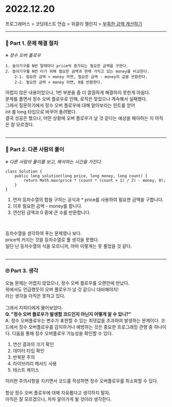 
# 2022.12.20

프로그래머스 > 코딩테스트 연습 > 위클리 챌린지 > [부족한 금액 계산하기](https://school.programmers.co.kr/learn/courses/30/lessons/82612)

---
### 📌 Part 1. 문제 해결 절차
_※ 정수 오버 플로우_<br>
```
1. 놀이기구를 N번 탈때마다 price씩 증가되는 필요한 금액을 구한다.
2. 놀이기구를 N번 타기 위해 필요한 금액과 현재 가지고 있는 money를 비교한다.
    2-1. 필요한 금액 > money 라면, 필요한 금액 - money의 값을 반환한다.
    2-2. 필요한 금액 < money 라면, 0을 반환한다.
```

어렵지 않은 내용이었으나, 1번 부분을 좀 더 깔끔하게 해결하지 못한게 아쉽다.<br>
문제를 풀면서 정수 오버 플로우로 인해, 로직은 맞았으나 계속해서 실패했다.<br>
그래서 질문하기에서 정수 오버 플로우에 대해 알아보라는 힌트를 얻어<br>
int 를 long 타입으로 바꾸어 돌려봤다.<br>
결국 성공은 했으나, 어떤 상황에 오버 플로우가 날 것 같다는 예상을 해야하는 지 아직은 잘 모르겠다.<br>
<br>

---
### 📌 Part 2. 다른 사람의 풀이
_※ 다른 사람의 풀이를 보고, 해석하는 시간을 가진다._<br>
```
class Solution {
    public long solution(long price, long money, long count) {
        return Math.max(price * (count * (count + 1) / 2) - money, 0);
    }
}
```
1. 먼저 등차수열의 합을 구하는 공식과 * price를 사용하여 필요한 금액을 구합니다.
2. 이후 필요한 금액 - money를 합니다.
3. 연산된 금액과 0 중에 큰 수를 반환합니다.
<br>

등차수열을 생각하여 푸는 문제였나 보다.<br>
price씩 커지는 것을 등차수열로 풀 생각을 못했다.<br>
일단 난 등차수열의 식을 모르니까, 아마 이렇게는 못 풀었을 것 같다.<br>
<br>

---
### 🙄 Part 3. 생각
오늘 문제는 어렵지 않았으나, 정수 오버 플로우를 오랜만에 만났다.<br>
위에서도 언급했듯이 오버 플로우가 날 것 같으니 대비해야지!<br>
라는 생각을 아직은 못하고 있다.<br>
<br>
그래서 지피티에게 물어보았다.<br>
<b>Q. "정수 오버 플로우가 발생할 코드인지 아닌지 어떻게 알 수 있니?"</b><br>
A. 정수 오버플로우는 변수가 표현할 수 있는 최댓값을 초과하여 발생하는 문제이다.
코드에서 정수 오버플로우를 감지하거나 예방하는 것은 중요한 프로그래밍 관행 중 하나이다.
다음을 통해 정수 오버플로우 가능성을 확인할 수 있다.<br>
1. 연산 결과의 크기 확인
2. 데이터 타입 확인
3. 반복문 주의
4. 라이브러리 메서드 사용
5. 테스트 케이스
   
이러한 주의사항을 지키면서 코드를 작성하면 정수 오버플로우를 최소화할 수 있다.<br>
<br>
항상 정수 오버 플로우에 대해 자유롭다고 생각하지 말자.<br>
아직은 잘 모르겠으나, 차차 알아가게 될 것이라 생각한다.